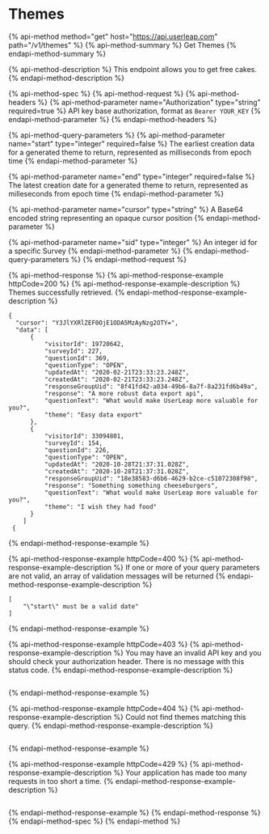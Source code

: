 # Themes

{% api-method method="get" host="https://api.userleap.com" path="/v1/themes" %}
{% api-method-summary %}
Get Themes
{% endapi-method-summary %}

{% api-method-description %}
This endpoint allows you to get free cakes.
{% endapi-method-description %}

{% api-method-spec %}
{% api-method-request %}
{% api-method-headers %}
{% api-method-parameter name="Authorization" type="string" required=true %}
API key base authorization, format as `Bearer YOUR_KEY`
{% endapi-method-parameter %}
{% endapi-method-headers %}

{% api-method-query-parameters %}
{% api-method-parameter name="start" type="integer" required=false %}
The earliest creation data for a generated theme to return, represented as milliseconds from epoch time
{% endapi-method-parameter %}

{% api-method-parameter name="end" type="integer" required=false %}
The latest creation date for a generated theme to return, represented as milleseconds from epoch time
{% endapi-method-parameter %}

{% api-method-parameter name="cursor" type="string" %}
A Base64 encoded string representing an opaque cursor position
{% endapi-method-parameter %}

{% api-method-parameter name="sid" type="integer" %}
An integer id for a specific Survey
{% endapi-method-parameter %}
{% endapi-method-query-parameters %}
{% endapi-method-request %}

{% api-method-response %}
{% api-method-response-example httpCode=200 %}
{% api-method-response-example-description %}
Themes successfully retrieved.
{% endapi-method-response-example-description %}

```
{
  "cursor": "Y3JlYXRlZEF0OjE1ODA5MzAyNzg2OTY=",
  "data": [
      {
          "visitorId": 19720642,
          "surveyId": 227,
          "questionId": 369,
          "questionType": "OPEN",
          "updatedAt": "2020-02-21T23:33:23.248Z",
          "createdAt": "2020-02-21T23:33:23.248Z",
          "responseGroupUid": "8f41fd42-a034-49b6-8a7f-8a231fd6b49a",
          "response": "A more robust data export api",
          "questionText": "What would make UserLeap more valuable for you?",
          "theme": "Easy data export"
      },
      {
          "visitorId": 33094801,
          "surveyId": 154,
          "questionId": 226,
          "questionType": "OPEN",
          "updatedAt": "2020-10-28T21:37:31.028Z",
          "createdAt": "2020-10-28T21:37:31.028Z",
          "responseGroupUid": "18e38583-d6b6-4629-b2ce-c51072308f98",
          "response": "Something something cheeseburgers",
          "questionText": "What would make UserLeap more valuable for you?",
          "theme": "I wish they had food"
      }
    ]
 {
```
{% endapi-method-response-example %}

{% api-method-response-example httpCode=400 %}
{% api-method-response-example-description %}
If one or more of your query parameters are not valid, an array of validation messages will be returned
{% endapi-method-response-example-description %}

```
[
    "\"start\" must be a valid date"
]
```
{% endapi-method-response-example %}

{% api-method-response-example httpCode=403 %}
{% api-method-response-example-description %}
You may have an invalid API key and you should check your authorization header. There is no message with this status code.
{% endapi-method-response-example-description %}

```

```
{% endapi-method-response-example %}

{% api-method-response-example httpCode=404 %}
{% api-method-response-example-description %}
Could not find themes matching this query.
{% endapi-method-response-example-description %}

```

```
{% endapi-method-response-example %}

{% api-method-response-example httpCode=429 %}
{% api-method-response-example-description %}
Your application has made too many requests in too short a time.
{% endapi-method-response-example-description %}

```

```
{% endapi-method-response-example %}
{% endapi-method-response %}
{% endapi-method-spec %}
{% endapi-method %}



